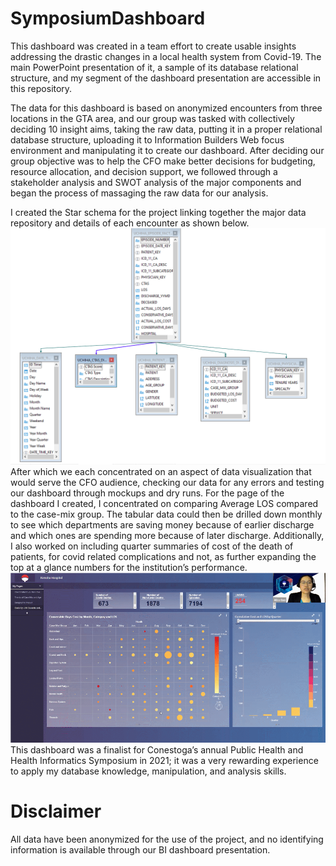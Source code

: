 # SymposiumDashboard
This dashboard was created in a team effort to create usable insights addressing the drastic changes in a local health system from Covid-19. The main PowerPoint presentation of it, a sample of its database relational structure, and my segment of the dashboard presentation are accessible in this repository.

The data for this dashboard is based on anonymized encounters from three locations in the GTA area, and our group was tasked with collectively deciding 10 insight aims, taking the raw data, putting it in a proper relational database structure, uploading it to Information Builders Web focus environment and manipulating it to create our dashboard.
After deciding our group objective was to help the CFO make better decisions for budgeting, resource allocation, and decision support, we followed through a stakeholder analysis and SWOT analysis of the major components and began the process of massaging the raw data for our analysis.

I created the Star schema for the project linking together the major data repository and details of each encounter as shown below.
<img src='StarSchema_Uchiha.PNG' width='1220'>
After which we each concentrated on an aspect of data visualization that would serve the CFO audience, checking our data for any errors and testing our dashboard through mockups and dry runs. For the page of the dashboard I created, I concentrated on comparing Average LOS compared to the case-mix group. The tabular data could then be drilled down monthly to see which departments are saving money because of earlier discharge and which ones are spending more because of later discharge. Additionally, I also worked on including quarter summaries of cost of the death of patients, for covid related complications and not, as further expanding the top at a glance numbers for the institution’s performance. 
<img src='SymposiumDashboard.gif' width='1220'>
This dashboard was a finalist for Conestoga’s annual Public Health and Health Informatics Symposium in 2021; it was a very rewarding experience to apply my database knowledge, manipulation, and analysis skills.

# Disclaimer
All data have been anonymized for the use of the project, and no identifying information is available through our BI dashboard presentation.
